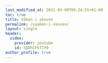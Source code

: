 ```yaml
---
last_modified_at: 2021-03-09T09:24:55+01:00
toc: true
title: Våben i skoven
permalink: /vaaben-i-skoven/
layout: single
header:
  video:
    provider: youtube
    id: SDDhCFkf1Y0
author_profile: true
---
```

